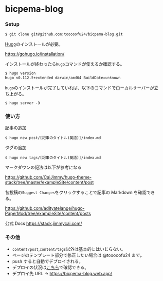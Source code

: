 # bicpema-blog

### Setup

```bash
$ git clone git@github.com:tooooofu24/bicpema-blog.git
```

[Hugo](https://gohugo.io/)のインストールが必要。

https://gohugo.io/installation/

インストールが終わったら`hugo`コマンドが使えるか確認する。

```bash
$ hugo version
hugo v0.112.5+extended darwin/amd64 BuildDate=unknown
```

`hugo`のインストールが完了していれば、以下のコマンドでローカルサーバーが立ち上がる。

```
$ hugo server -D
```

### 使い方

記事の追加

```
$ hugo new post/[記事のタイトル(英語)]/index.md
```

タグの追加

```
$ hugo new tags/[記事のタイトル(英語)]/index.md
```

マークダウンの記法は以下が参考になる

https://github.com/CaiJimmy/hugo-theme-stack/tree/master/exampleSite/content/post

各投稿の`Suggest Changes`をクリックすることで記事の Markdown を確認できる。

https://github.com/adityatelange/hugo-PaperMod/tree/exampleSite/content/posts

公式 Docs
https://stack.jimmycai.com/

### その他

- `content/post`,`content/tags`以外は基本的にはいじらない。
- ページのテンプレート部分で修正したい場合は @tooooofu24 まで。
- push すると自動でデプロイされる。
- デプロイの状況は[こちら](https://github.com/tooooofu24/bicpema-blog/actions)で確認できる。
- デプロイ先 URL → https://bicpema-blog.web.app/
